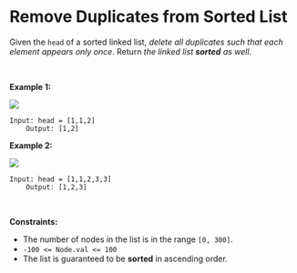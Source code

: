 # Remove Duplicates from Sorted List


Given the `head` of a sorted linked list, *delete all duplicates such
that each element appears only once*. Return *the linked list **sorted**
as well*.

 

**Example 1:**

![](https://assets.leetcode.com/uploads/2021/01/04/list1.jpg)

    Input: head = [1,1,2]
        Output: [1,2]
        

**Example 2:**

![](https://assets.leetcode.com/uploads/2021/01/04/list2.jpg)

    Input: head = [1,1,2,3,3]
        Output: [1,2,3]
        

 

**Constraints:**

- The number of nodes in the list is in the range `[0, 300]`.
- `-100 <= Node.val <= 100`
- The list is guaranteed to be **sorted** in ascending order.
